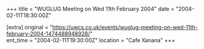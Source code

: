 +++
title = "WUGLUG Meeting on Wed 11th February 2004"
date = "2004-02-11T18:30:00Z"

[extra]
original = "https://uwcs.co.uk/events/wuglug-meeting-on-wed-11th-february-2004-1474488948928/"    
ent_time = "2004-02-11T19:30:00Z"
location = "Cafe Xanana"
+++



